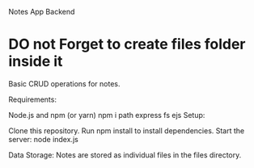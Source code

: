 Notes App Backend
# DO not Forget to create files folder inside it
Basic CRUD operations for notes.

Requirements:

Node.js and npm (or yarn)
npm i path express fs ejs
Setup:

Clone this repository.
Run npm install to install dependencies.
Start the server: node index.js

Data Storage:
Notes are stored as individual files in the files directory.
